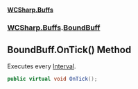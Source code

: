 #### [WCSharp\.Buffs](README.md 'README')
### [WCSharp\.Buffs](WCSharp.Buffs.md 'WCSharp\.Buffs').[BoundBuff](WCSharp.Buffs.BoundBuff.md 'WCSharp\.Buffs\.BoundBuff')

## BoundBuff\.OnTick\(\) Method

Executes every [Interval](WCSharp.Buffs.BoundBuff.Interval.md 'WCSharp\.Buffs\.BoundBuff\.Interval')\.

```csharp
public virtual void OnTick();
```